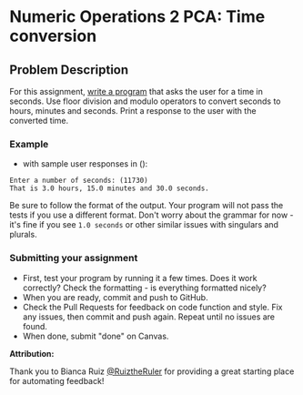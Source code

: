 # Numeric Operations 2 PCA: Time conversion

## Problem Description
For this assignment, [write a program](src/my_code.py) that asks the user for a time in seconds. Use floor division and modulo operators to convert seconds to hours, minutes and seconds. Print a response to the user with the converted time.


### Example
* with sample user responses in ():
```
Enter a number of seconds: (11730)
That is 3.0 hours, 15.0 minutes and 30.0 seconds.
```
Be sure to follow the format of the output. Your program will not pass the tests if you use a different format.
Don't worry about the grammar for now - it's fine if you see `1.0 seconds` or other similar issues with singulars and plurals.


### Submitting your assignment
* First, test your program by running it a few times. Does it work correctly? Check the formatting - is everything formatted nicely?
* When you are ready, commit and push to GitHub.
* Check the Pull Requests for feedback on code function and style. Fix any issues, then commit and push again. Repeat until no issues are found.
* When done, submit "done" on Canvas.

**Attribution:**

Thank you to Bianca Ruiz [@RuiztheRuler](https://github.com/RuizTheRuler) for providing a great starting place for automating feedback!

